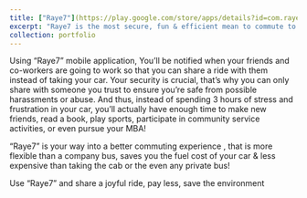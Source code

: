 ```yaml
---
title: ["Raye7"](https://play.google.com/store/apps/details?id=com.raye7.raye7fen&hl=en)
excerpt: "Raye7 is the most secure, fun & efficient mean to commute to work or to university<br/><img src='/images/rayeh_portofilio.png'>"
collection: portfolio
---
```


Using “Raye7” mobile application, You’ll be notified when your friends and co-workers are going to work so that you can share a ride with them instead of taking your car. Your security is crucial, that’s why you can only share with someone you trust to ensure you’re safe from possible harassments or abuse. And thus, instead of spending 3 hours of stress and frustration in your car, you’ll actually have enough time to make new friends, read a book, play sports, participate in community service activities, or even pursue your MBA!

“Raye7” is your way into a better commuting experience , that is more flexible than a company bus, saves you the fuel cost of your car & less expensive than taking the cab or the even any private bus!

Use “Raye7” and share a joyful ride, pay less, save the environment

